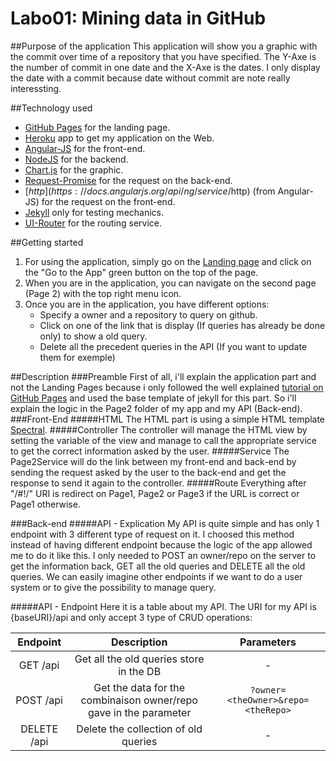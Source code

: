 # Labo01: Mining data in GitHub

##Purpose of the application
This application will show you a graphic with the commit over time of a repository that you have specified. The Y-Axe is the number of commit in one date and the X-Axe is the dates. I only display the date with a commit because date without commit are note really interessting.

##Technology used
- [GitHub Pages](https://pages.github.com/) for the landing page.
- [Heroku](https://www.heroku.com/) app to get my application on the Web.
- [Angular-JS](https://angularjs.org/) for the front-end.
- [NodeJS](https://nodejs.org/) for the backend.
- [Chart.js](http://www.chartjs.org/) for the graphic.
- [Request-Promise](https://www.npmjs.com/package/request-promise) for the request on the back-end.
- [$http](https://docs.angularjs.org/api/ng/service/$http) (from Angular-JS) for the request on the front-end.
- [Jekyll](https://jekyllrb.com/) only for testing mechanics.
- [UI-Router](https://ui-router.github.io/docs/0.3.1/#/api/ui.router) for the routing service.

##Getting started
1. For using the application, simply go on the [Landing page](https://lepouletsuisse.github.io/github-explorer/) and click on the "Go to the App" green button on the top of the page.
2. When you are in the application, you can navigate on the second page (Page 2) with the top right menu icon.
3. Once you are in the application, you have different options:
	- Specify a owner and a repository to query on github.
	- Click on one of the link that is display (If queries has already be done only) to show a old query.
	- Delete all the precedent queries in the API (If you want to update them for exemple)

##Description
###Preamble
First of all, i'll explain the application part and not the Landing Pages because i only followed the well explained [tutorial on GitHub Pages](https://pages.github.com/) and used the base template of jekyll for this part.
So i'll explain the logic in the Page2 folder of my app and my API (Back-end).
###Front-End
#####HTML
The HTML part is using a simple HTML template [Spectral](https://html5up.net/spectral).
#####Controller
The controller will manage the HTML view by setting the variable of the view and manage to call the appropriate service to get the correct information asked by the user.
#####Service
The Page2Service will do the link between my front-end and back-end by sending the request asked by the user to the back-end and get the response to send it again to the controller.
#####Route
Everything after "/#!/" URI is redirect on Page1, Page2 or Page3 if the URL is correct or Page1 otherwise.

###Back-end
#####API - Explication
My API is quite simple and has only 1 endpoint with 3 different type of request on it. I choosed this method instead of having different endpoint because the logic of the app allowed me to do it like this. I only needed to POST an owner/repo on the server to get the information back, GET all the old queries and DELETE all the old queries. We can easily imagine other endpoints if we want to do a user system or to give the possibility to manage query.

#####API - Endpoint
Here it is a table about my API. The URI for my API is {baseURI}/api and only accept 3 type of CRUD operations:

|Endpoint|Description|Parameters|
|:---:|:---:|:---:|
|GET /api|Get all the old queries store in the DB|-|
|POST /api|Get the data for the combinaison owner/repo gave in the parameter|`?owner=<theOwner>&repo=<theRepo>`|
|DELETE /api|Delete the collection of old queries|-|
